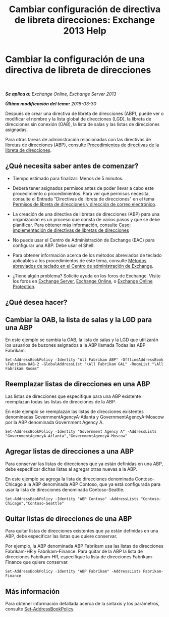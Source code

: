 ﻿---
title: 'Cambiar configuración de directiva de libreta direcciones: Exchange 2013 Help'
TOCTitle: Cambiar la configuración de una directiva de libreta de direcciones
ms:assetid: ba1ca350-71c2-4c60-a612-33bfa9320b5e
ms:mtpsurl: https://technet.microsoft.com/es-es/library/Hh529941(v=EXCHG.150)
ms:contentKeyID: 49895867
ms.date: 04/23/2018
mtps_version: v=EXCHG.150
ms.translationtype: HT
---

# Cambiar la configuración de una directiva de libreta de direcciones

 

_**Se aplica a:** Exchange Online, Exchange Server 2013_

_**Última modificación del tema:** 2016-03-30_

Después de crear una directiva de libreta de direcciones (ABP), puede ver o modificar el nombre y la lista global de direcciones (LGD), la libreta de direcciones sin conexión (OAB), la lista de salas y las listas de direcciones asignadas.

Para otras tareas de administración relacionadas con las directivas de libretas de direcciones (ABP), consulte [Procedimientos de directivas de la libreta de direcciones](address-book-policy-procedures-exchange-2013-help.md).

## ¿Qué necesita saber antes de comenzar?

  - Tiempo estimado para finalizar: Menos de 5 minutos.

  - Deberá tener asignados permisos antes de poder llevar a cabo este procedimiento o procedimientos. Para ver qué permisos necesita, consulte el Entrada "Directivas de libreta de direcciones" en el tema [Permisos de libreta de direcciones y dirección de correo electrónico](email-address-and-address-book-permissions-exchange-2013-help.md).

  - La creación de una directiva de libretas de direcciones (ABP) para una organización es un proceso que consta de varios pasos y que se debe planificar. Para obtener más información, consulte [Caso: implementación de directivas de libretas de direcciones](scenario-deploying-address-book-policies-exchange-2013-help.md)

  - No puede usar el Centro de Administración de Exchange (EAC) para configurar una ABP. Debe usar el Shell.

  - Para obtener información acerca de los métodos abreviados de teclado aplicables a los procedimientos de este tema, consulte [Métodos abreviados de teclado en el Centro de administración de Exchange](keyboard-shortcuts-in-the-exchange-admin-center-exchange-online-protection-help.md).

  - ¿Tiene algún problema? Solicite ayuda en los foros de Exchange. Visite los foros en [Exchange Server](https://go.microsoft.com/fwlink/p/?linkid=60612), [Exchange Online](https://go.microsoft.com/fwlink/p/?linkid=267542), o [Exchange Online Protection](https://go.microsoft.com/fwlink/p/?linkid=285351).

## ¿Qué desea hacer?

## Cambiar la OAB, la lista de salas y la LGD para una ABP

En este ejemplo se cambia la OAB, la lista de salas y la LGD que utilizarán los usuarios de buzones asignados a la ABP llamada Todas las ABP Fabrikam.

    Set-AddressBookPolicy -Identity "All Fabrikam ABP" -OfflineAddressBook \Fabrikam-OAB-2 -GlobalAddressList "\All Fabrikam GAL" -RoomList "\All Fabrikam Rooms"

## Reemplazar listas de direcciones en una ABP

Las listas de direcciones que especifique para una ABP existente reemplazan todas las listas de direcciones de la ABP.

En este ejemplo se reemplazan las listas de direcciones existentes denominadas GovernmentAgencyA-Atlanta y GovernmentAgencyA-Moscow por la ABP denominada Government Agency A.

    Set-AddressBookPolicy -Identity "Government Agency A" -AddressLists "GovernmentAgencyA-Atlanta","GovernmentAgencyA-Moscow"

## Agregar listas de direcciones a una ABP

Para conservar las listas de direcciones que ya están definidas en una ABP, debe especificar dichas listas al agregar otras nuevas a la ABP.

En este ejemplo se agrega la lista de direcciones denominada Contoso-Chicago a la ABP denominada ABP Contoso, que ya está configurada para usar la lista de direcciones denominada Contoso-Seattle.

    Set-AddressBookPolicy -Identity "ABP Contoso" -AddressLists "Contoso-Chicago","Contoso-Seattle"

## Quitar listas de direcciones de una ABP

Para quitar listas de direcciones existentes que ya están definidas en una ABP, debe especificar las listas que quiere conservar.

Por ejemplo, la ABP denominada ABP Fabrikam usa las listas de direcciones Fabrikam-HR y Fabrikam-Finance. Para quitar de la ABP la lista de direcciones Fabrikam-HR, especifique la lista de direcciones Fabrikam-Finance que quiere conservar.

    Set-AddressBookPolicy -Identity "ABP Fabrikam" -AddressLists Fabrikam-Finance

## Más información

Para obtener información detallada acerca de la sintaxis y los parámetros, consulte [Set-AddressBookPolicy](https://technet.microsoft.com/es-es/library/hh529945\(v=exchg.150\)).

